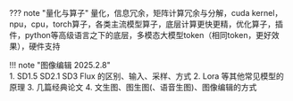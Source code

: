 ??? note "量化与算子"
    量化，信息冗余，矩阵计算冗余与分解，cuda kernel，npu，cpu，torch算子，各类主流模型算子，底层计算更快更精，优化算子，插件，python等高级语言之下的底层，多模态大模型token（相同token，更好效果），硬件支持  

!!! note "图像编辑 2025.2.8"  
    1. SD1.5 SD2.1 SD3 Flux 的区别、输入、采样、方式
    2. Lora 等其他常见模型的原理
    3. 几篇经典论文
    4. 文生图、图生图(、语音生图)、图像编辑的方式
